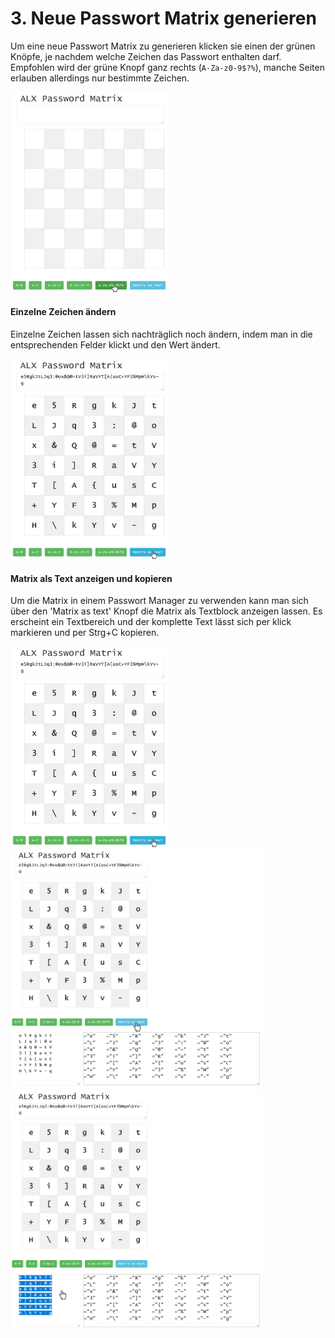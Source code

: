 # 3. Neue Passwort Matrix generieren

Um eine neue Passwort Matrix zu generieren klicken sie einen der grünen Knöpfe, je nachdem welche Zeichen das Passwort enthalten darf. Empfohlen wird der grüne Knopf ganz rechts (`A-Za-z0-9$?%`), manche Seiten erlauben allerdings nur bestimmte Zeichen.

<img class="shadow" src="/tutorial/images/passwordMatrix02.PNG" width="50%">

#### Einzelne Zeichen ändern

Einzelne Zeichen lassen sich nachträglich noch ändern, indem man in die entsprechenden Felder klickt und den Wert ändert.

<img class="shadow" src="/tutorial/images/passwordMatrix03.PNG" width="50%">

#### Matrix als Text anzeigen und kopieren

Um die Matrix in einem Passwort Manager zu verwenden kann man sich über den 'Matrix as text' Knopf die Matrix als Textblock anzeigen lassen. Es erscheint ein Textbereich und der komplette Text lässt sich per klick markieren und per Strg+C kopieren.

<img class="shadow" src="/tutorial/images/passwordMatrix03.PNG" width="50%">

<img class="shadow" src="/tutorial/images/passwordMatrix04.PNG" width="80%">

<img class="shadow" src="/tutorial/images/passwordMatrix05.PNG" width="80%">


